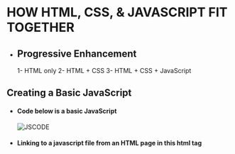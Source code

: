 # HOW HTML, CSS, & JAVASCRIPT FIT TOGETHER
* ## Progressive Enhancement
  1- HTML only
  2- HTML + CSS
  3- HTML + CSS + JavaScript
## Creating a Basic JavaScript 
 - #### Code below is a basic JavaScript 
   ![JSCODE](https://www.researchgate.net/profile/Byounghyun-Yoo/publication/258509003/figure/fig13/AS:297643071819798@1447975046971/Simple-JavaScript-code-handling-the-TrackStart-event.png)


  - #### Linking to a javascript file from an HTML page in this html tag
    *<script src="js/ add-content.js"></ script>*
  - #### The best palce to put scripts in their own files is the end of the body 
  - A script is a series of instructions that a computer can follow one-by-one. Each individual instruction or step is known as a **statement**. *Statements should end with a semicolon*.
  - writting comments to explain what your code does.They help make your code easier to read and understand. This can help you and others who read your code.
    * Tow ways to write comment 
      1- *// Create a ne1~ dat e object*
      2- */* Th i s script displays a greeting to the user based upon the current time.It is an example from JavaScript & jQuery book */*
  - A script will have to temporarily store the bits of information it needs to do its job. It can store this data in **variables**.
  - A **variable** is a good name for this concept because the data stored in a variable can change (or vary) each time a script runs
  - The variable decleration is as this
    ***var x;***
  - The variable Assigning is as  this  ***x=3;***
  -JavaScript distinguishes between numbers,strings, and true or false values known as Booleans.
      * 3 is a number
      * 'Ahmed' is a strings
      * Boolean is a true or false



  - A variable name in JavaScript 
      1- must be started with a letter.
      2- can contain letters,numbers, dollar sign ($), or an underscore (_). Note that you must not use a dash(-) or a period (.) in a variable name.
      3- should not be ***keyWord*** such as ***if***
      4-is the case sensetive: so score and Score would be different variable names, but it is bad practice to create two variables that have the same name using different cases.  
  


